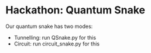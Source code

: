 # Hackathon: Quantum Snake

Our quantum snake has two modes:
- Tunnelling: run QSnake.py for this
- Circuit: run circuit_snake.py for this 
